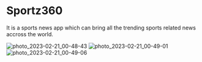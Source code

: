 # Sportz360
It is a sports news app which can bring all the trending sports related news accross the world.

![photo_2023-02-21_00-48-43](https://user-images.githubusercontent.com/82289240/220184658-5dd44740-c45d-4efb-beaf-75e35764fd31.jpg)
![photo_2023-02-21_00-49-01](https://user-images.githubusercontent.com/82289240/220184671-151f623f-2a0f-4a5b-939b-432551722c71.jpg)
![photo_2023-02-21_00-49-06](https://user-images.githubusercontent.com/82289240/220184683-9984126c-726d-4588-af32-51abca2b3bd4.jpg)
